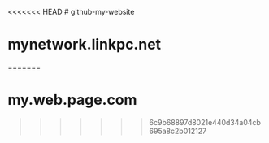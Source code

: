 <<<<<<< HEAD
﻿# github-my-website
# mynetwork.linkpc.net
=======
# my.web.page.com
>>>>>>> 6c9b68897d8021e440d34a04cb695a8c2b012127
